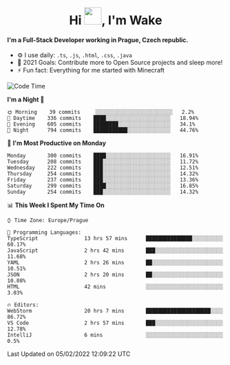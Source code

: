 <h1 align="center">Hi <img src="https://raw.githubusercontent.com/MrWakeCZ/MrWakeCZ/master/Hi.gif" width="40px" />, I'm Wake</h1>

#### I'm a Full-Stack Developer working in Prague, Czech republic.
- ⚙️ I use daily: `.ts`, `.js`, `.html`, `.css`, `.java`
- 🥅 2021 Goals: Contribute more to Open Source projects and sleep more!
- ⚡ Fun fact: Everything for me started with Minecraft

<!--START_SECTION:waka-->
![Code Time](http://img.shields.io/badge/Code%20Time-2%2C120%20hrs%2020%20mins-blue)

**I'm a Night 🦉** 

```text
🌞 Morning    39 commits     ░░░░░░░░░░░░░░░░░░░░░░░░░   2.2% 
🌆 Daytime    336 commits    ████░░░░░░░░░░░░░░░░░░░░░   18.94% 
🌃 Evening    605 commits    ████████░░░░░░░░░░░░░░░░░   34.1% 
🌙 Night      794 commits    ███████████░░░░░░░░░░░░░░   44.76%

```
📅 **I'm Most Productive on Monday** 

```text
Monday       300 commits    ████░░░░░░░░░░░░░░░░░░░░░   16.91% 
Tuesday      208 commits    ███░░░░░░░░░░░░░░░░░░░░░░   11.72% 
Wednesday    222 commits    ███░░░░░░░░░░░░░░░░░░░░░░   12.51% 
Thursday     254 commits    ███░░░░░░░░░░░░░░░░░░░░░░   14.32% 
Friday       237 commits    ███░░░░░░░░░░░░░░░░░░░░░░   13.36% 
Saturday     299 commits    ████░░░░░░░░░░░░░░░░░░░░░   16.85% 
Sunday       254 commits    ███░░░░░░░░░░░░░░░░░░░░░░   14.32%

```


📊 **This Week I Spent My Time On** 

```text
⌚︎ Time Zone: Europe/Prague

💬 Programming Languages: 
TypeScript               13 hrs 57 mins      ███████████████░░░░░░░░░░   60.17% 
JavaScript               2 hrs 42 mins       ███░░░░░░░░░░░░░░░░░░░░░░   11.68% 
YAML                     2 hrs 26 mins       ██░░░░░░░░░░░░░░░░░░░░░░░   10.51% 
JSON                     2 hrs 20 mins       ██░░░░░░░░░░░░░░░░░░░░░░░   10.08% 
HTML                     42 mins             ░░░░░░░░░░░░░░░░░░░░░░░░░   3.03%

🔥 Editors: 
WebStorm                 20 hrs 7 mins       █████████████████████░░░░   86.72% 
VS Code                  2 hrs 57 mins       ███░░░░░░░░░░░░░░░░░░░░░░   12.78% 
IntelliJ                 6 mins              ░░░░░░░░░░░░░░░░░░░░░░░░░   0.5%

```


 Last Updated on 05/02/2022 12:09:22 UTC
<!--END_SECTION:waka-->
